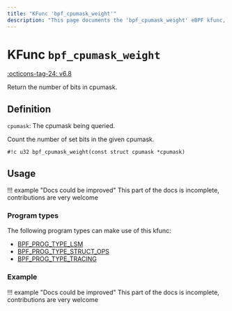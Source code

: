 ```yaml
---
title: "KFunc 'bpf_cpumask_weight'"
description: "This page documents the 'bpf_cpumask_weight' eBPF kfunc, including its definition, usage, program types that can use it, and examples."
---
```

# KFunc `bpf_cpumask_weight`

<!-- [FEATURE_TAG](bpf_cpumask_weight) -->
[:octicons-tag-24: v6.8](https://github.com/torvalds/linux/commit/a6de18f310a511278c1ff16b96eb2d500eada725)
<!-- [/FEATURE_TAG] -->

Return the number of bits in cpumask.

## Definition

`cpumask`: The cpumask being queried.

Count the number of set bits in the given cpumask.

<!-- [KFUNC_DEF] -->
`#!c u32 bpf_cpumask_weight(const struct cpumask *cpumask)`
<!-- [/KFUNC_DEF] -->

## Usage

!!! example "Docs could be improved"
    This part of the docs is incomplete, contributions are very welcome

### Program types

The following program types can make use of this kfunc:

<!-- [KFUNC_PROG_REF] -->
- [BPF_PROG_TYPE_LSM](../program-type/BPF_PROG_TYPE_LSM.md)
- [BPF_PROG_TYPE_STRUCT_OPS](../program-type/BPF_PROG_TYPE_STRUCT_OPS.md)
- [BPF_PROG_TYPE_TRACING](../program-type/BPF_PROG_TYPE_TRACING.md)
<!-- [/KFUNC_PROG_REF] -->

### Example

!!! example "Docs could be improved"
    This part of the docs is incomplete, contributions are very welcome

